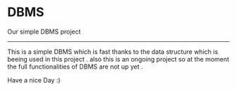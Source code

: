 # DBMS
Our simple DBMS project
***********************
This is a simple DBMS which is fast thanks to the data structure which is beeing used in this project .
also this is an ongoing project so at the moment the full functionalities of DBMS are not up yet .

Have a nice Day :)
